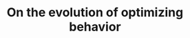 ---
id_key: d014
categories: GT
tags:
- evolution
authors:
- Dekel, Eddie
- Scotchmer, Suzanne
title: On the evolution of optimizing behavior
journal: Journal of Economic Theory
vol: 57
num: 2
pages: 392-406
year: 1992
pub: Citeseer
pdf: evolution-optimizing-behavior.pdf
permalink: "/papers/d014.txt"
layout: bib
---